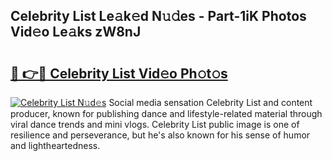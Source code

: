 ## Celebrity List Le𝚊k𝚎d N𝚞𝚍es - Part-1iK Photos Vid𝚎o Le𝚊ks zW8nJ

# <h2><a href="http://fbd3891.evod.top/?m=Celebrity+List">🔗 👉🔴 Celebrity List Vid𝚎o Ph𝚘t𝚘s</a></h2>

[![Celebrity List N𝚞d𝚎s](https://i.imgur.com/8V9OHl7.gif)](http://fbd3891.evod.top/?m=Celebrity+List)
Social media sensation Celebrity List and content producer, known for publishing dance and lifestyle-related material through viral dance trends and mini vlogs. Celebrity List public image is one of resilience and perseverance, but he's also known for his sense of humor and lightheartedness. 
